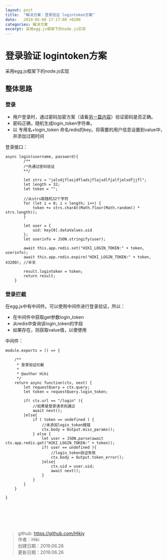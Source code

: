 ```yaml
---
layout: post
title:  "解决方案：登录验证 logintoken方案"
date:   2019-05-08 17:17:00 +0200
categories: 解决方案
excerpt: 采用egg.js框架下的node.js实现
---
```


# 登录验证 logintoken方案

采用egg.js框架下的node.js实现

## 整体思路

### 登录

- 用户登录时，通过密码加密方案（请看[另一篇内容](https://hikiy.github.io/%E8%A7%A3%E5%86%B3%E6%96%B9%E6%A1%88/2019/05/08/solution-%E5%AF%86%E7%A0%81%E5%8A%A0%E5%AF%86%E6%96%B9%E6%A1%88.html)）验证密码是否正确。
- 密码正确，随机生成login_token字符串。
- 以 专用名+login_token 命名redis的key。将需要的用户信息设置到value中，并添加过期时间

登录接口：
```
async login(username, password){
        /**
        /*先通过密码验证
        **/

        let strs = "jalsdjflasjdfladsjflajsdlfjalfjalsdfjjfl";
        let length = 32;
        let token = "";

        //从strs取随机32个字符
        for (let i = 0; i < length; i++) {
            token += strs.charAt(Math.floor(Math.random() * strs.length));
        }

        let user = {
            uid: key[0].dataValues.uid
        };
        let userinfo = JSON.stringify(user);

        await this.app.redis.set("HIKI_LOGIN_TOKEN:" + token, userinfo);
        await this.app.redis.expire("HIKI_LOGIN_TOKEN:" + token, 43200); //半天

        result.logintoken = token;
        return result;
    }
```

### 登录拦截

在egg.js中有中间件。可以使用中间件进行登录验证，所以：
- 在中间件中获取get参数login_token
- 从redis中查询该login_token的字段
- 如果存在，则获取value值，以便使用

中间件：
```
module.exports = () => {

    /**
     * 登录验证拦截
     * 
     * @author Hiki
     */
    return async function(ctx, next) {
        let requestQuery = ctx.query;
        let token = requestQuery.login_token;

        if( ctx.url == "/login" ){
            //如果是登录请求则通过
            await next();
        }else{
            if ( token == undefined ) {
                //未添加login_token报错
                ctx.body = Output.miss_params();
            } else {
                let user = JSON.parse(await ctx.app.redis.get("HIKI_LOGIN_TOKEN:" + token));
                if( user == undefined ){
                    //login_token验证失败
                    ctx.body = Output.token_error();
                }else{
                    ctx.uid = user.uid;
                    await next();
                }
            }
        }
    }

}
```

<br /><br /><br /><br />
> github: https://github.com/Hikiy  
> 作者：Hiki  
> 创建日期：2019.06.26  
> 更新日期：2019.06.26
